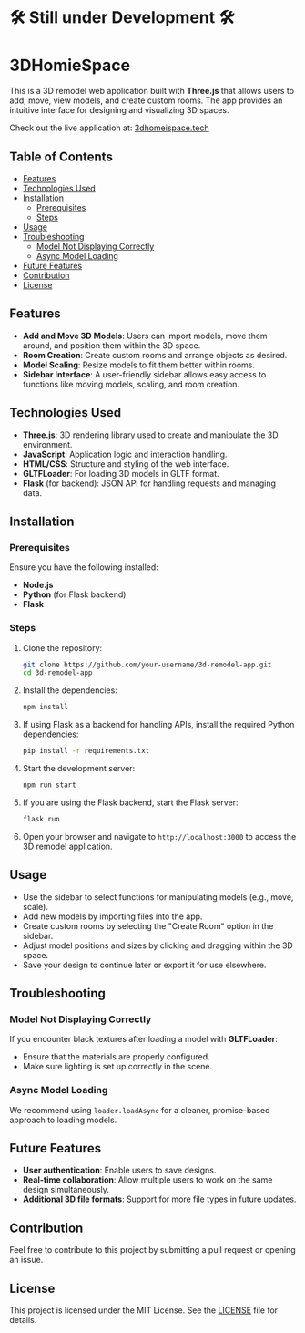 # 🛠️ Still under Development 🛠️
# 3DHomieSpace

This is a 3D remodel web application built with **Three.js** that allows users to add, move, view models, and create custom rooms. The app provides an intuitive interface for designing and visualizing 3D spaces.

Check out the live application at: [3dhomeispace.tech](http://3dhomiespace.tech/)

## Table of Contents
- [Features](#features)
- [Technologies Used](#technologies-used)
- [Installation](#installation)
  - [Prerequisites](#prerequisites)
  - [Steps](#steps)
- [Usage](#usage)
- [Troubleshooting](#troubleshooting)
  - [Model Not Displaying Correctly](#model-not-displaying-correctly)
  - [Async Model Loading](#async-model-loading)
- [Future Features](#future-features)
- [Contribution](#contribution)
- [License](#license)

## Features
- **Add and Move 3D Models**: Users can import models, move them around, and position them within the 3D space.
- **Room Creation**: Create custom rooms and arrange objects as desired.
- **Model Scaling**: Resize models to fit them better within rooms.
- **Sidebar Interface**: A user-friendly sidebar allows easy access to functions like moving models, scaling, and room creation.

## Technologies Used
- **Three.js**: 3D rendering library used to create and manipulate the 3D environment.
- **JavaScript**: Application logic and interaction handling.
- **HTML/CSS**: Structure and styling of the web interface.
- **GLTFLoader**: For loading 3D models in GLTF format.
- **Flask** (for backend): JSON API for handling requests and managing data.

## Installation

### Prerequisites
Ensure you have the following installed:
- **Node.js**
- **Python** (for Flask backend)
- **Flask**

### Steps

1. Clone the repository:
    ```bash
    git clone https://github.com/your-username/3d-remodel-app.git
    cd 3d-remodel-app
    ```

2. Install the dependencies:
    ```bash
    npm install
    ```

3. If using Flask as a backend for handling APIs, install the required Python dependencies:
    ```bash
    pip install -r requirements.txt
    ```

4. Start the development server:
    ```bash
    npm run start
    ```

5. If you are using the Flask backend, start the Flask server:
    ```bash
    flask run
    ```

6. Open your browser and navigate to `http://localhost:3000` to access the 3D remodel application.

## Usage
- Use the sidebar to select functions for manipulating models (e.g., move, scale).
- Add new models by importing files into the app.
- Create custom rooms by selecting the "Create Room" option in the sidebar.
- Adjust model positions and sizes by clicking and dragging within the 3D space.
- Save your design to continue later or export it for use elsewhere.

## Troubleshooting

### Model Not Displaying Correctly
If you encounter black textures after loading a model with **GLTFLoader**:
- Ensure that the materials are properly configured.
- Make sure lighting is set up correctly in the scene.

### Async Model Loading
We recommend using `loader.loadAsync` for a cleaner, promise-based approach to loading models.

## Future Features
- **User authentication**: Enable users to save designs.
- **Real-time collaboration**: Allow multiple users to work on the same design simultaneously.
- **Additional 3D file formats**: Support for more file types in future updates.

## Contribution
Feel free to contribute to this project by submitting a pull request or opening an issue.

## License
This project is licensed under the MIT License. See the [LICENSE](./LICENSE) file for details.
